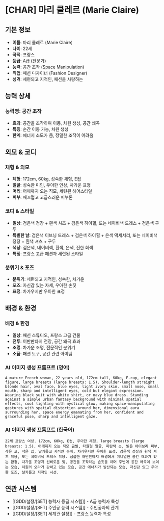 # [CHAR] 마리 클레르 (Marie Claire)

## 기본 정보
- **이름**: 마리 클레르 (Marie Claire)
- **나이**: 22세
- **국적**: 프랑스
- **등급**: A급 (전문가)
- **능력**: 공간 조작 (Space Manipulation)
- **직업**: 패션 디자이너 (Fashion Designer)
- **성격**: 세련되고 지적인, 패션을 사랑하는

## 능력 상세
### 능력명: 공간 조작
- **효과**: 공간을 조작하여 이동, 차원 생성, 공간 왜곡
- **특징**: 순간 이동 가능, 차원 생성
- **한계**: 에너지 소모가 큼, 정밀한 조작이 어려움

## 외모 & 코디
### 체형 & 외모
- **체형**: 172cm, 60kg, 성숙한 체형, E컵
- **얼굴**: 성숙한 미인, 우아한 인상, 차가운 표정
- **머리**: 어깨까지 오는 직모, 세련된 헤어스타일
- **피부**: 매끄럽고 고급스러운 피부톤

### 코디 & 스타일
- **일상**: 검은색 정장 + 흰색 셔츠 + 검은색 하이힐, 또는 네이비색 드레스 + 검은색 구두
- **특별한 날**: 검은색 이브닝 드레스 + 검은색 하이힐 + 은색 액세서리, 또는 네이비색 정장 + 흰색 셔츠 + 구두
- **색상**: 검은색, 네이비색, 흰색, 은색, 진한 회색
- **특징**: 프랑스 고급 패션과 세련된 스타일

### 분위기 & 포즈
- **분위기**: 세련되고 지적인, 성숙한, 차가운
- **포즈**: 자신감 있는 자세, 우아한 손짓
- **표정**: 차가우지만 우아한 표정

## 배경 & 환경
### 배경 & 환경
- **일상**: 패션 스튜디오, 프랑스 고급 건물
- **전투**: 어반판타지 전장, 공간 왜곡 효과
- **조명**: 차가운 조명, 전문적인 분위기
- **소품**: 패션 도구, 공간 관련 아이템

### AI 이미지 생성 프롬프트 (영어)
```
A mature French woman, 22 years old, 172cm tall, 60kg, E-cup, elegant figure, large breasts (large breasts: 1.5). Shoulder-length straight blonde hair, oval face, blue eyes, light ivory skin, small nose, small mouth, sharp and intelligent eyes, cold but elegant expression. Wearing black suit with white shirt, or navy blue dress. Standing against a simple urban fantasy background with minimal spatial effects, cool lighting with mystical glow, making space-manipulating gestures with spatial distortion around her, dimensional aura surrounding her, space energy emanating from her, confident and graceful pose, sharp and intelligent gaze.
```

### AI 이미지 생성 프롬프트 (한국어)
```
22세 프랑스 여성, 172cm, 60kg, E컵, 우아한 체형, large breasts (large breasts: 1.5). 어깨까지 오는 직모 금발, 타원형 얼굴, 파란색 눈, 밝은 아이보리 피부, 작은 코, 작은 입, 날카롭고 지적인 눈매, 차가우지만 우아한 표정. 검은색 정장과 흰색 셔츠 착용, 또는 네이비색 드레스 착용. 심플한 어반판타지 배경에서 미니멀한 공간 효과가 있는 환경, 차가운 조명과 신비로운 빛, 공간을 조작하는 손짓을 하며 주변에 공간 왜곡이 보이는 모습, 차원의 오라가 감싸고 있는 모습, 공간 에너지가 발산되는 모습, 자신감 있고 우아한 포즈, 날카롭고 지적인 시선.
```

## 연관 시스템
- [[GDD/설정/[SET] 능력자 등급 시스템]] - A급 능력자 특성
- [[GDD/설정/[SET] 주인공 능력 시스템]] - 주인공과의 관계
- [[GDD/설정/[SET] 세계관 설정]] - 프랑스 능력자 특성
